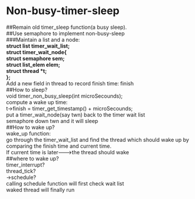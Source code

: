 # Non-busy-timer-sleep

##Remain old timer_sleep function(a busy sleep).  
##Use semaphore to implement non-busy-sleep  
###Maintain a list and a node:  
  __struct list timer_wait_list;  
  struct timer_wait_node{  
      struct semaphore sem;  
      struct list_elem elem;  
      struct thread *t;  
  };__  
Add a new field in thread to record finish time: finish  
##How to sleep?  
void timer_non_busy_sleep(int microSecounds);  
compute a wake up time:  
  t->finish = timer_get_timestamp() + microSecounds;  
  put a timer_wait_node(say twn) back to the timer wait list  
  semaphore down twn and it will sleep  
##How to wake up?  
  wake_up function:  
  go through the timer_wait_list and find the thread which should wake up by comparing the finish time and current time.   
  If current time is later--->the thread should wake  
##where to wake up?  
  timer_interrupt?  
  thread_tick?  
->schedule?  
  calling schedule function will first check wait list  
  waked thread will finally run  
  
    
